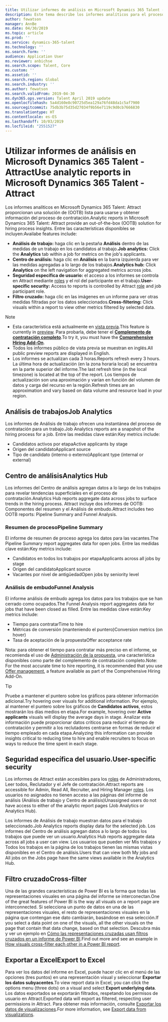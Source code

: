 ```yaml
---
title: Utilizar informes de análisis en Microsoft Dynamics 365 Talent - Attract
description: Este tema describe los informes analíticos para el proceso de contratación en Microsoft Dynamics 365 Talent - Attract
author: fewatson
manager: AnnBe
ms.date: 04/30/2019
ms.topic: article
ms.prod: ''
ms.service: dynamics-365-talent
ms.technology: ''
ms.search.form: ''
audience: Application User
ms.reviewer: anbichse
ms.search.scope: Talent, Core
ms.custom: ''
ms.assetid: ''
ms.search.region: Global
ms.search.industry: ''
ms.author: fewatson
ms.search.validFrom: 2019-04-30
ms.dyn365.ops.version: Talent April 2019 update
ms.openlocfilehash: 5a4d160e8c90725d5ea129a76fd48da1c5af7900
ms.sourcegitcommit: 75db3b75d35d27034f9b56e7119c9d0cb7666830
ms.translationtype: HT
ms.contentlocale: es-ES
ms.lasthandoff: 10/03/2019
ms.locfileid: "2551527"
---
```

# <a name="use-analytic-reports-in-microsoft-dynamics-365-talent---attract"></a><span data-ttu-id="3d7df-103">Utilizar informes de análisis en Microsoft Dynamics 365 Talent - Attract</span><span class="sxs-lookup"><span data-stu-id="3d7df-103">Use analytic reports in Microsoft Dynamics 365 Talent - Attract</span></span>

<span data-ttu-id="3d7df-104">Los informes analíticos en Microsoft Dynamics 365 Talent: Attract proporcionan una solución de (OOTB) lista para usarse y obtener información del proceso de contratación.</span><span class="sxs-lookup"><span data-stu-id="3d7df-104">Analytic reports in Microsoft Dynamics 365 Talent: Attract provide an out-of-the-box (OOTB) solution for hiring process insights.</span></span> <span data-ttu-id="3d7df-105">Entre las características disponibles se incluyen:</span><span class="sxs-lookup"><span data-stu-id="3d7df-105">Availabe features include:</span></span>

- <span data-ttu-id="3d7df-106">**Análisis de trabajo:** haga clic en la pestaña **Análisis** dentro de las medidas de un trabajo en los candidatos al trabajo.</span><span class="sxs-lookup"><span data-stu-id="3d7df-106">**Job analytics:** Click the **Analytics** tab within a job for metrics on the job's applicants.</span></span>
- <span data-ttu-id="3d7df-107">**Centro de análisis:** haga clic en **Análisis** en la barra izquierda para ver las medidas agregadas a lo largo de los trabajos.</span><span class="sxs-lookup"><span data-stu-id="3d7df-107">**Analytics hub:** Click **Analytics** on the left navigation for aggregated metrics across jobs.</span></span>
- <span data-ttu-id="3d7df-108">**Seguridad específica de usuario:** el acceso a los informes se controla en Attract mediante [roles](security-attract.md) y el rol del participante en el trabajo.</span><span class="sxs-lookup"><span data-stu-id="3d7df-108">**User-specific security:** Access to reports is controlled by Attract [role](security-attract.md) and job participant role.</span></span>
- <span data-ttu-id="3d7df-109">**Filtro cruzado:** haga clic en las imágenes en un informe para ver otras medidas filtradas por los datos seleccionados.</span><span class="sxs-lookup"><span data-stu-id="3d7df-109">**Cross-filtering:** Click visuals within a report to view other metrics filtered by selected data.</span></span>

>[!NOTE] 
>- <span data-ttu-id="3d7df-110">Esta característica está actualmente en [vista previa](access-preview-feature.md).</span><span class="sxs-lookup"><span data-stu-id="3d7df-110">This feature is currently in [preview](access-preview-feature.md).</span></span> <span data-ttu-id="3d7df-111">Para probarla, debe tener el [**Complemento de contratación completo**](attract-comprehensive-hiring.md).</span><span class="sxs-lookup"><span data-stu-id="3d7df-111">To try it, you must have the [**Comprehensive Hiring Add-On**](attract-comprehensive-hiring.md).</span></span>
>- <span data-ttu-id="3d7df-112">Todos los informes público de vista previa se muestran en inglés.</span><span class="sxs-lookup"><span data-stu-id="3d7df-112">All public preview reports are displayed in English.</span></span>
>- <span data-ttu-id="3d7df-113">Los informes se actualizan cada 3 horas.</span><span class="sxs-lookup"><span data-stu-id="3d7df-113">Reports refresh every 3 hours.</span></span> <span data-ttu-id="3d7df-114">La última hora de actualización (en la zona horaria local) se encuentra en la parte superior del informe.</span><span class="sxs-lookup"><span data-stu-id="3d7df-114">The last refresh time (in the local timezone) is located at the top of the report.</span></span> <span data-ttu-id="3d7df-115">Los tiempos de actualización son una aproximación y varían en función del volumen de datos y carga del recurso en la región.</span><span class="sxs-lookup"><span data-stu-id="3d7df-115">Refresh times are an approximation and vary based on data volume and resource load in your region.</span></span>

## <a name="job-analytics"></a><span data-ttu-id="3d7df-116">Análisis de trabajos</span><span class="sxs-lookup"><span data-stu-id="3d7df-116">Job Analytics</span></span>

<span data-ttu-id="3d7df-117">Los informes de Análisis de trabajo ofrecen una instantánea del proceso de contratación para un trabajo.</span><span class="sxs-lookup"><span data-stu-id="3d7df-117">Job Analytics reports are a snapshot of the hiring process for a job.</span></span>  <span data-ttu-id="3d7df-118">Entre las medidas clave están:</span><span class="sxs-lookup"><span data-stu-id="3d7df-118">Key metrics include:</span></span>

- <span data-ttu-id="3d7df-119">Candidatos activos por etapa</span><span class="sxs-lookup"><span data-stu-id="3d7df-119">Active applicants by stage</span></span>
- <span data-ttu-id="3d7df-120">Origen del candidato</span><span class="sxs-lookup"><span data-stu-id="3d7df-120">Applicant source</span></span>
- <span data-ttu-id="3d7df-121">Tipo de candidato (interno o externo)</span><span class="sxs-lookup"><span data-stu-id="3d7df-121">Applicant type (internal or external)</span></span>

## <a name="analytics-hub"></a><span data-ttu-id="3d7df-122">Centro de análisis</span><span class="sxs-lookup"><span data-stu-id="3d7df-122">Analytics Hub</span></span>

<span data-ttu-id="3d7df-123">Los informes del Centro de análisis agregan datos a lo largo de los trabajos para revelar tendencias superficiales en el proceso de contratación.</span><span class="sxs-lookup"><span data-stu-id="3d7df-123">Analytics Hub reports aggregate data across jobs to surface trends in the hiring process.</span></span> <span data-ttu-id="3d7df-124">Attract incluye dos informes de OOTB: Componentes del resumen y el Análisis de embudo.</span><span class="sxs-lookup"><span data-stu-id="3d7df-124">Attract includes two OOTB reports: Pipeline Summary and Funnel Analysis.</span></span>

### <a name="pipeline-summary"></a><span data-ttu-id="3d7df-125">Resumen de proceso</span><span class="sxs-lookup"><span data-stu-id="3d7df-125">Pipeline Summary</span></span>

<span data-ttu-id="3d7df-126">El informe de resumen de proceso agrega los datos para las vacantes.</span><span class="sxs-lookup"><span data-stu-id="3d7df-126">The Pipeline Summary report aggregates data for open jobs.</span></span> <span data-ttu-id="3d7df-127">Entre las medidas clave están:</span><span class="sxs-lookup"><span data-stu-id="3d7df-127">Key metrics include:</span></span>

- <span data-ttu-id="3d7df-128">Candidatos en todos los trabajos por etapa</span><span class="sxs-lookup"><span data-stu-id="3d7df-128">Applicants across all jobs by stage</span></span>
- <span data-ttu-id="3d7df-129">Origen del candidato</span><span class="sxs-lookup"><span data-stu-id="3d7df-129">Applicant source</span></span>
- <span data-ttu-id="3d7df-130">Vacantes por nivel de antigüedad</span><span class="sxs-lookup"><span data-stu-id="3d7df-130">Open jobs by seniority level</span></span>

### <a name="funnel-analysis"></a><span data-ttu-id="3d7df-131">Análisis de embudo</span><span class="sxs-lookup"><span data-stu-id="3d7df-131">Funnel Analysis</span></span>

<span data-ttu-id="3d7df-132">El informe análisis de embudo agrega los datos para los trabajos que se han cerrado como ocupados.</span><span class="sxs-lookup"><span data-stu-id="3d7df-132">The Funnel Analysis report aggregates data for jobs that have been closed as filled.</span></span> <span data-ttu-id="3d7df-133">Entre las medidas clave están:</span><span class="sxs-lookup"><span data-stu-id="3d7df-133">Key metrics include:</span></span>

- <span data-ttu-id="3d7df-134">Tiempo para contratar</span><span class="sxs-lookup"><span data-stu-id="3d7df-134">Time to hire</span></span>
- <span data-ttu-id="3d7df-135">Métricas de conversión (manteniendo el puntero)</span><span class="sxs-lookup"><span data-stu-id="3d7df-135">Conversion metrics (on hover)</span></span>
- <span data-ttu-id="3d7df-136">Tasa de aceptación de la propuesta</span><span class="sxs-lookup"><span data-stu-id="3d7df-136">Offer acceptance rate</span></span>

<span data-ttu-id="3d7df-137">Nota: para obtener el tiempo para contratar más preciso en el informe, se recomienda el uso de [Administración de la propuesta](offer-setup.md), una característica disponibles como parte del complemento de contratación completo.</span><span class="sxs-lookup"><span data-stu-id="3d7df-137">Note: For the most accurate time to hire reporting, it is recommended that you use [Offer management](offer-setup.md), a feature available as part of the Comprehensive Hiring Add-On.</span></span>

>[!TIP] 
><span data-ttu-id="3d7df-138">Pruebe a mantener el puntero sobre los gráficos para obtener información adicional.</span><span class="sxs-lookup"><span data-stu-id="3d7df-138">Try hovering over visuals for additional information.</span></span> <span data-ttu-id="3d7df-139">Por ejemplo, al mantener el puntero sobre los gráficos de **Candidatos activos**, estos mostrarán los días medios en etapa.</span><span class="sxs-lookup"><span data-stu-id="3d7df-139">For example, hovering over **Active applicants** visuals will display the average days in stage.</span></span> <span data-ttu-id="3d7df-140">Analizar esta información puede proporcionar datos críticos para reducir el tiempo de contratación y permitir a los reclutadores centrarse en formas de reducir el tiempo empleado en cada etapa.</span><span class="sxs-lookup"><span data-stu-id="3d7df-140">Analyzing this information can provide insights critical to reducing time to hire and enable recruiters to focus on ways to reduce the time spent in each stage.</span></span>

## <a name="user-specific-security"></a><span data-ttu-id="3d7df-141">Seguridad específica del usuario.</span><span class="sxs-lookup"><span data-stu-id="3d7df-141">User-specific security</span></span>

<span data-ttu-id="3d7df-142">Los informes de Attract están accesibles para los [roles](security-attract.md) de Administradores, Leer todos, Reclutador y el Jefe de contratación.</span><span class="sxs-lookup"><span data-stu-id="3d7df-142">Attract reports are accessible for Admin, Read All, Recruiter, and Hiring Manager [roles](security-attract.md).</span></span> <span data-ttu-id="3d7df-143">Los usuarios no asignados no tienen acceso a las páginas del informe de análisis (Análisis de trabajo y Centro de análisis)</span><span class="sxs-lookup"><span data-stu-id="3d7df-143">Unassigned users do not have access to either of the analytic report pages (Job Analytics or Analytics Hub).</span></span>

<span data-ttu-id="3d7df-144">Los informes de Análisis de trabajo muestran datos para el trabajo seleccionado.</span><span class="sxs-lookup"><span data-stu-id="3d7df-144">Job Analytics reports display data for the selected job.</span></span> <span data-ttu-id="3d7df-145">Los informes del Centro de análisis agregan datos a lo largo de todos los trabajos que puede ver un usuario.</span><span class="sxs-lookup"><span data-stu-id="3d7df-145">Analytics Hub reports aggregate data across all jobs a user can view.</span></span> <span data-ttu-id="3d7df-146">Los usuarios que pueden ver Mis trabajos y Todos los trabajos en la página de los trabajos tienen las mismas vistas disponibles en el Centro de análisis.</span><span class="sxs-lookup"><span data-stu-id="3d7df-146">Users that can view both My jobs and All jobs on the Jobs page have the same views available in the Analytics Hub.</span></span>

## <a name="cross-filter"></a><span data-ttu-id="3d7df-147">Filtro cruzado</span><span class="sxs-lookup"><span data-stu-id="3d7df-147">Cross-filter</span></span>

<span data-ttu-id="3d7df-148">Una de las grandes características de Power BI es la forma que todas las representaciones visuales en una página del informe se interconectan.</span><span class="sxs-lookup"><span data-stu-id="3d7df-148">One of the great features of Power BI is the way all visuals on a report page are interconnected.</span></span> <span data-ttu-id="3d7df-149">Si selecciona un punto de datos en una de las representaciones visuales, el resto de representaciones visuales en la página que contengan ese dato cambiarán, basándose en esa selección.</span><span class="sxs-lookup"><span data-stu-id="3d7df-149">If you select a data point on one of the visuals, all the other visuals on the page that contain that data change, based on that selection.</span></span> <span data-ttu-id="3d7df-150">Descubra más y ver un ejemplo en [Cómo las representaciones cruzadas usan filtros cruzados en un informe de Power BI](https://docs.microsoft.com/power-bi/consumer/end-user-interactions).</span><span class="sxs-lookup"><span data-stu-id="3d7df-150">Find out more and see an example in [How visuals cross-filter each other in a Power BI report](https://docs.microsoft.com/power-bi/consumer/end-user-interactions).</span></span>

## <a name="export-to-excel"></a><span data-ttu-id="3d7df-151">Exportar a Excel</span><span class="sxs-lookup"><span data-stu-id="3d7df-151">Export to Excel</span></span>

<span data-ttu-id="3d7df-152">Para ver los datos del informe en Excel, puede hacer clic en el menú de las opciones (tres puntos) en una representación visual y seleccionar **Exportar los datos subyacentes**.</span><span class="sxs-lookup"><span data-stu-id="3d7df-152">To view report data in Excel, you can click the options menu (three dots) on a visual and select **Export underlying data**.</span></span> <span data-ttu-id="3d7df-153">Los datos exportados se exportarán filtrados, respetando los permisos de usuario en Attract.</span><span class="sxs-lookup"><span data-stu-id="3d7df-153">Exported data will export as filtered, respecting user permissions in Attract.</span></span> <span data-ttu-id="3d7df-154">Para obtener más información, consulte [Exportar los datos de visualizaciones](https://docs.microsoft.com/power-bi/visuals/power-bi-visualization-export-data).</span><span class="sxs-lookup"><span data-stu-id="3d7df-154">For more information, see [Export data from visualizations](https://docs.microsoft.com/power-bi/visuals/power-bi-visualization-export-data).</span></span>
